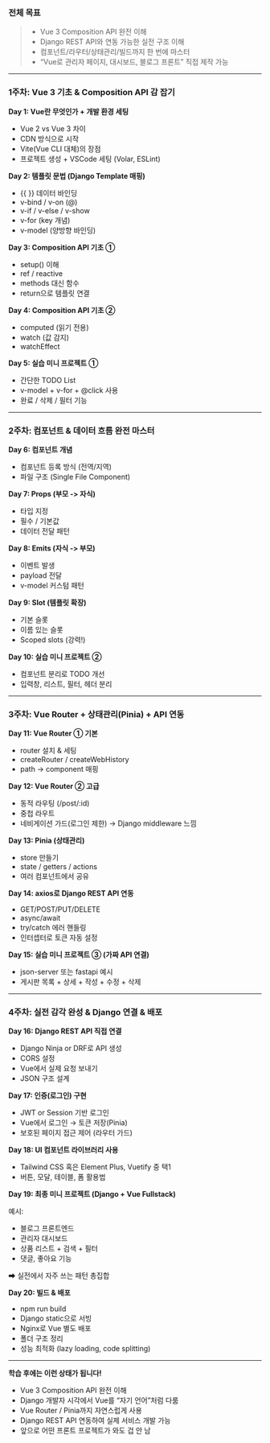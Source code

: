 ### **전체 목표**

> - Vue 3 Composition API 완전 이해 
> - Django REST API와 연동 가능한 실전 구조 이해 
> - 컴포넌트/라우터/상태관리/빌드까지 한 번에 마스터 
> - “Vue로 관리자 페이지, 대시보드, 블로그 프론트” 직접 제작 가능

---

### 1주차: Vue 3 기초 & Composition API 감 잡기

**Day 1: Vue란 무엇인가 + 개발 환경 세팅**

- Vue 2 vs Vue 3 차이 
- CDN 방식으로 시작
- Vite(Vue CLI 대체)의 장점
- 프로젝트 생성 + VSCode 세팅 (Volar, ESLint)

**Day 2: 템플릿 문법 (Django Template 매핑)**

- {{ }} 데이터 바인딩 
- v-bind / v-on (@)
- v-if / v-else / v-show
- v-for (key 개념)
- v-model (양방향 바인딩)

**Day 3: Composition API 기초 ①**

- setup() 이해 
- ref / reactive
- methods 대신 함수
- return으로 템플릿 연결

**Day 4: Composition API 기초 ②**

- computed (읽기 전용)
- watch (값 감지)
- watchEffect

**Day 5: 실습 미니 프로젝트 ①**

- 간단한 TODO List 
- v-model + v-for + @click 사용
- 완료 / 삭제 / 필터 기능

---

### **2주차: 컴포넌트 & 데이터 흐름 완전 마스터**

**Day 6: 컴포넌트 개념**

- 컴포넌트 등록 방식 (전역/지역)
- 파일 구조 (Single File Component)

**Day 7: Props (부모 -> 자식)**

- 타입 지정
- 필수 / 기본값
- 데이터 전달 패턴

**Day 8: Emits (자식 -> 부모)**

- 이벤트 발생
- payload 전달
- v-model 커스텀 패턴

**Day 9: Slot (템플릿 확장)**

- 기본 슬롯
- 이름 있는 슬롯
- Scoped slots (강력!)

**Day 10: 실습 미니 프로젝트 ②**

- 컴포넌트 분리로 TODO 개선
- 입력창, 리스트, 필터, 헤더 분리

---

### **3주차: Vue Router + 상태관리(Pinia) + API 연동**

**Day 11: Vue Router ① 기본**

- router 설치 & 세팅
- createRouter / createWebHistory
- path → component 매핑

**Day 12: Vue Router ② 고급**

- 동적 라우팅 (/post/:id)
- 중첩 라우트
- 네비게이션 가드(로그인 제한) → Django middleware 느낌

**Day 13: Pinia (상태관리)**

- store 만들기
- state / getters / actions
- 여러 컴포넌트에서 공유

**Day 14: axios로 Django REST API 연동**

- GET/POST/PUT/DELETE
- async/await
- try/catch 에러 핸들링
- 인터셉터로 토큰 자동 설정

**Day 15: 실습 미니 프로젝트 ③ (가짜 API 연결)**

- json-server 또는 fastapi 예시
- 게시판 목록 + 상세 + 작성 + 수정 + 삭제

---

### **4주차: 실전 감각 완성 & Django 연결 & 배포**

**Day 16: Django REST API 직접 연결**

- Django Ninja or DRF로 API 생성
- CORS 설정 
- Vue에서 실제 요청 보내기 
- JSON 구조 설계

**Day 17: 인증(로그인) 구현**

- JWT or Session 기반 로그인
- Vue에서 로그인 → 토큰 저장(Pinia)
- 보호된 페이지 접근 제어 (라우터 가드)

**Day 18: UI 컴포넌트 라이브러리 사용**

- Tailwind CSS 혹은 Element Plus, Vuetify 중 택1
- 버튼, 모달, 테이블, 폼 활용법

**Day 19: 최종 미니 프로젝트 (Django + Vue Fullstack)**

예시:
- 블로그 프론트엔드
- 관리자 대시보드
- 상품 리스트 + 검색 + 필터
- 댓글, 좋아요 기능

➡ 실전에서 자주 쓰는 패턴 총집합

**Day 20: 빌드 & 배포**

- npm run build
- Django static으로 서빙
- Nginx로 Vue 별도 배포
- 폴더 구조 정리
- 성능 최적화 (lazy loading, code splitting)

---

**학습 후에는 이런 상태가 됩니다!**

- Vue 3 Composition API 완전 이해 
- Django 개발자 시각에서 Vue를 “자기 언어”처럼 다룸 
- Vue Router / Pinia까지 자연스럽게 사용 
- Django REST API 연동하여 실제 서비스 개발 가능 
- 앞으로 어떤 프론트 프로젝트가 와도 겁 안 남